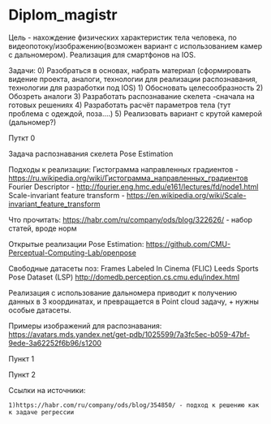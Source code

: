 # Diplom_magistr

Цель - нахождение физических характеристик тела человека, по видеопотоку/изображению(возможен вариант с использованием камер с дальномером). Реализация для смартфонов на IOS.

Задачи:
    0) Разобраться в основах, набрать материал (сформировать видение проекта, аналоги, технологии для реализации распознавания, технологии для разработки под IOS) 
    1) Обосновать целесообразность
    2) Обозреть аналоги
    3) Разработать распознавание скелета
     -сначала на готовых решениях
    4) Разработать расчёт параметров тела (тут проблема с одеждой, поза....)
    5) Реализовать вариант с крутой камерой (дальномер?)

Путкт 0

Задача распознавания скелета Pose Estimation

Подходы к реализации:
    Гистограмма направленных градиентов - https://ru.wikipedia.org/wiki/Гистограмма_направленных_градиентов
    Fourier Descriptor - http://fourier.eng.hmc.edu/e161/lectures/fd/node1.html
    Scale-invariant feature transform - https://en.wikipedia.org/wiki/Scale-invariant_feature_transform


Что прочитать:
    https://habr.com/ru/company/ods/blog/322626/ - набор статей, вроде норм


Открытые реализации Pose Estimation:
    https://github.com/CMU-Perceptual-Computing-Lab/openpose



Свободные датасеты поз:
    Frames Labeled In Cinema (FLIC)
    Leeds Sports Pose Dataset (LSP)
    http://domedb.perception.cs.cmu.edu/index.html


Реализация с использование дальномера приводит к получению данных в 3 координатах, и превращается в Point cloud задачу, + нужны особые датасеты.

Примеры изображений для распознавания:
    https://avatars.mds.yandex.net/get-pdb/1025599/7a3fc5ec-b059-47bf-9ede-3a62252f6b96/s1200

Пункт 1




Пункт 2



Ссылки на источники:

    1)https://habr.com/ru/company/ods/blog/354850/ - подход к решению как к задаче регрессии
